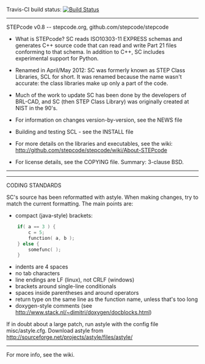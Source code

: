 Travis-CI build status:
[![Build Status](https://travis-ci.org/stepcode/stepcode.svg?branch=master)](https://travis-ci.org/stepcode/stepcode)

***********************************************************************
STEPcode v0.8 -- stepcode.org, github.com/stepcode/stepcode

* What is STEPcode? SC reads ISO10303-11 EXPRESS schemas and generates
  C++ source code that can read and write Part 21 files conforming
  to that schema. In addition to C++, SC includes experimental
  support for Python.

* Renamed in April/May 2012: SC was formerly known as STEP Class
  Libraries, SCL for short. It was renamed because the name wasn't
  accurate: the class libraries make up only a part of the code.

* Much of the work to update SC has been done by the developers of
  BRL-CAD, and SC (then STEP Class Library) was originally created at
  NIST in the 90's.

* For information on changes version-by-version, see the NEWS file

* Building and testing SCL - see the INSTALL file

* For more details on the libraries and executables, see the wiki:
  http://github.com/stepcode/stepcode/wiki/About-STEPcode

* For license details, see the COPYING file. Summary: 3-clause BSD.

***********************************************************************

***********************************************************************
CODING STANDARDS

SC's source has been reformatted with astyle. When making changes, try
to match the current formatting. The main points are:

  - compact (java-style) brackets:
```C
    if( a == 3 ) {
        c = 5;
        function( a, b );
    } else {
        somefunc( );
    }
```
  - indents are 4 spaces
  - no tab characters
  - line endings are LF (linux), not CRLF (windows)
  - brackets around single-line conditionals
  - spaces inside parentheses and around operators
  - return type on the same line as the function name, unless that's
    too long
  - doxygen-style comments
    (see http://www.stack.nl/~dimitri/doxygen/docblocks.html)

If in doubt about a large patch, run astyle with the config file
misc/astyle.cfg.
Download astyle from http://sourceforge.net/projects/astyle/files/astyle/

***********************************************************************

For more info, see the wiki.

